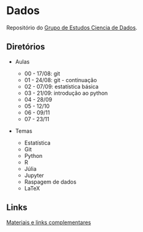 # Dados

Repositório do [Grupo de Estudos Ciencia de Dados](https://medialabfoz.com/gecd/).

## Diretórios

* Aulas
  * 00 - 17/08: git
  * 01 - 24/08: git - continuação
  * 02 - 07/09: estatística básica
  * 03 - 21/09: introdução ao python  
  * 04 - 28/09  
  * 05 - 12/10  
  * 06 - 09/11  
  * 07 - 23/11
  
* Temas
  * Estatística
  * Git
  * Python
  * R
  * Júlia
  * Jupyter
  * Raspagem de dados
  * LaTeX

## Links

[Materiais e links complementares](Material.md)
